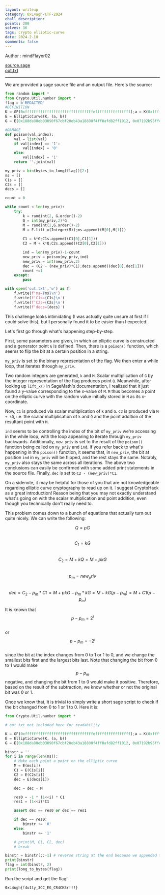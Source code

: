 ```yaml
---
layout: writeup
category: 0xL4ugh-CTF-2024
chall_description: 
points: 280
solves: 36
tags: crypto elliptic-curve
date: 2024-2-10
comments: false
---
```


<script
  src="https://cdn.mathjax.org/mathjax/latest/MathJax.js?config=TeX-AMS-MML_HTMLorMML"
  type="text/javascript">
</script>

Author : mindFlayer02  

[source.sage](https://github.com/Nightxade/ctf-writeups/blob/master/assets/CTFs/0xL4ugh-CTF-2024/source.sage)  
[out.txt](https://github.com/Nightxade/ctf-writeups/blob/master/assets/CTFs/0xL4ugh-CTF-2024/out.txt)  

---

We are provided a sage source file and an output file. Here's the source:  

```py
from random import *  
from Crypto.Util.number import * 
flag = b'REDACTED'
#DEFINITION
K = GF(0xfffffffffffffffffffffffffffffffeffffffffffffffff);a = K(0xfffffffffffffffffffffffffffffffefffffffffffffffc);b = K(0x64210519e59c80e70fa7e9ab72243049feb8deecc146b9b1)
E = EllipticCurve(K, (a, b))
G = E(0x188da80eb03090f67cbf20eb43a18800f4ff0afd82ff1012, 0x07192b95ffc8da78631011ed6b24cdd573f977a11e794811)

#DAMAGE 
def poison(val,index): 
	val = list(val)
	if val[index] == '1': 
		val[index] = '0'
	else: 
		val[index] = '1'
	return ''.join(val)

my_priv = bin(bytes_to_long(flag))[2:]
ms = []
C1s = []
C2s = []
decs = []

count = 0 

while count < len(my_priv):
	try: 
		k = randint(2, G.order()-2)
		Q = int(my_priv,2)*G
		M = randint(2,G.order()-2)
		M = E.lift_x(Integer(M));ms.append((M[0],M[1]))
		
		C1 = k*G;C1s.append((C1[0],C1[1]))
		C2 = M + k*Q;C2s.append((C2[0],C2[1]))

		ind = len(my_priv)-1-count
		new_priv = poison(my_priv,ind)
		new_priv = int(new_priv,2)
		dec = (C2 - (new_priv)*C1);decs.append((dec[0],dec[1]))
		count +=1 
	except: 
		pass

with open('out.txt','w') as f: 
	f.write(f'ms={ms}\n')
	f.write(f'C1s={C1s}\n')
	f.write(f'C2s={C2s}\n')
	f.write(f'decs={decs}')
```

This challenge looks intimidating (I was actually quite unsure at first if I could solve this), but I personally found it to be easier than I expected.  

Let's first go through what's happening step-by-step.  

First, some parameters are given, in which an elliptic curve is constructed and a generator point `G` is defined. Then, there is a `poison()` function, which seems to flip the bit at a certain position in a string.  

`my_priv` is set to the binary representation of the flag. We then enter a while loop, that iterates through `my_priv`.  

Two random integers are generated, `k` and `M`. Scalar multiplication of `G` by the integer representation of the flag produces point `Q`. Meanwhile, after looking up `lift_x()` in SageMath's documentation, I realized that it just found a y-value corresponding to the x-value of `M`. `M` thus becomes a point on the elliptic curve with the random value initially stored in `M` as its x-coordinate.  

Now, `C1` is produced via scalar multiplication of `k` and `G`. `C2` is produced via `M + kQ`, i.e. the scalar multiplication of `k` and `Q` and the point addition of the resultant point with `M`.  

`ind` seems to be controlling the index of the bit of `my_priv` we're accessing in the while loop, with the loop appearing to iterate through `my_priv` backwards. Additionally, `new_priv` is set to the result of the `poison()` function being called on `my_priv` and `ind`. If you refer back to what's happening in the `poison()` function, it seems that, in `new_priv`, the bit at position `ind` in `my_priv` will be flipped, and the rest stays the same. Notably, `my_priv` also stays the same across all iterations. The above two conclusions can easily be confirmed with some added print statements in the source file.  Finally, `dec` is set to `C2 - (new_priv)*C1`.  

On a sidenote, it may be helpful for those of you that are not knowledgeable regarding elliptic curve cryptography to read up on it. I suggest CryptoHack as a great introduction! Reason being that you may not exactly understand what's going on with the scalar multiplication and point addition, even though you technically don't really need to.  

This problem comes down to a bunch of equations that actually turn out quite nicely. We can write the following:  

$$Q = pG$$  
$$C_1 = kG$$  
$$C_2 = M + kQ = M + pkG$$  
$$p_m = new_priv$$  
$$dec = C_2 - p_m*C1 = M + pkG - p_m*kG = M + kG(p - p_m) = M + C1(p - p_m)$$  

It is known that  
$$p - p_m = 2^i$$  
or  
$$p - p_m = -2^i$$  
since the bit at the index changes from 0 to 1 or 1 to 0, and we change the smallest bits first and the largest bits last. Note that changing the bit from 0 to 1 would make $$p - p_m$$ negative, and changing the bit from 1 to 0 would make it positive. Therefore, based on the result of the subtraction, we know whether or not the original bit was 0 or 1.  

Once we know that, it is trivial to simply write a short sage script to check if the bit changed from 0 to 1 or 1 to 0. Here it is:  

```py
from Crypto.Util.number import * 

# out.txt not included here for readability

K = GF(0xfffffffffffffffffffffffffffffffeffffffffffffffff);a = K(0xfffffffffffffffffffffffffffffffefffffffffffffffc);b = K(0x64210519e59c80e70fa7e9ab72243049feb8deecc146b9b1)
E = EllipticCurve(K, (a, b))
G = E(0x188da80eb03090f67cbf20eb43a18800f4ff0afd82ff1012, 0x07192b95ffc8da78631011ed6b24cdd573f977a11e794811)

binstr = ''
for i in range(len(ms)):
    # Make each point a point on the elliptic curve
    M = E(ms[i])
    C1 = E(C1s[i])
    C2 = E(C2s[i])
    dec = E(decs[i])

    dec = dec - M

    res0 = -1 * (1<<i) * C1
    res1 = (1<<i)*C1

    assert dec == res0 or dec == res1

    if dec == res0:
        binstr += '0'
    else:
        binstr += '1'

    # print(M, C1, C2, dec)
    # break

binstr = binstr[::-1] # reverse string at the end because we appended the bits in reverse order
print(binstr)
flag = int(binstr, 2)
print(long_to_bytes(flag))
```

Run the script and get the flag!  

    0xL4ugh{f4u1ty_3CC_EG_CR4CK3r!!!}